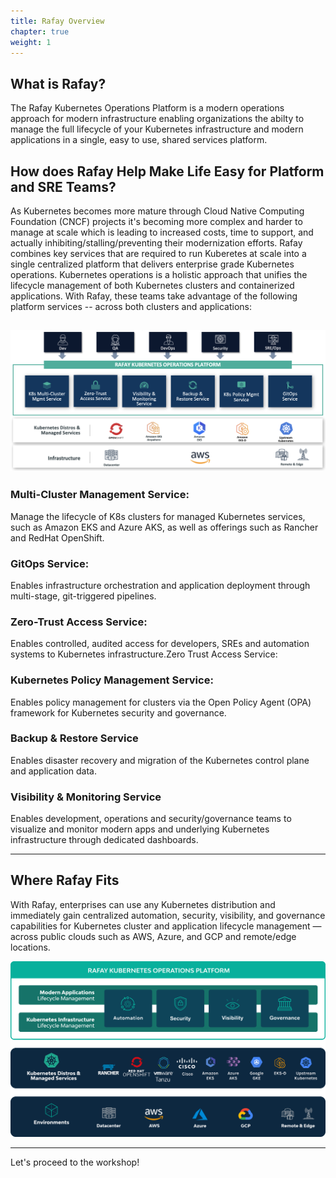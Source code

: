 ```yaml
---
title: Rafay Overview 
chapter: true
weight: 1
---
```



## What is Rafay?

The Rafay Kubernetes Operations Platform is a modern operations approach for modern infrastructure enabling organizations the abilty to manage the full lifecycle of your Kubernetes infrastructure and modern applications in a single, easy to use, shared services platform.

## How does Rafay Help Make Life Easy for Platform and SRE Teams?
As Kubernetes becomes more mature through Cloud Native Computing Foundation (CNCF) projects it's becoming more complex and harder to manage at scale which is leading to increased costs, time to support, and actually inhibiting/stalling/preventing their modernization efforts. Rafay combines key services that are required to run Kuberetes at scale into a single centralized platform that delivers enterprise grade Kubernetes operations.  Kubernetes operations is a holistic approach that unifies the lifecycle management of both Kubernetes clusters and containerized applications. With Rafay, these teams take advantage of the following platform services -- across both clusters and applications:


![Rafay Overview](images/Rafay-Services-V3.png)
---

### Multi-Cluster Management Service: 
Manage the lifecycle of K8s clusters for managed Kubernetes services, such as Amazon EKS and Azure AKS, as well as offerings such as Rancher and RedHat OpenShift.

### GitOps Service:
Enables infrastructure orchestration and application deployment through multi-stage, git-triggered pipelines.

### Zero-Trust Access Service:
Enables controlled, audited access for developers, SREs and automation systems to Kubernetes infrastructure.Zero Trust Access Service:

### Kubernetes Policy Management Service:
Enables policy management for clusters via the Open Policy Agent (OPA) framework for Kubernetes security and governance.

### Backup & Restore Service
Enables disaster recovery and migration of the Kubernetes control plane and application data.

### Visibility & Monitoring Service
Enables development, operations and security/governance teams to visualize and monitor modern apps and underlying Kubernetes infrastructure through dedicated dashboards.

---

## Where Rafay Fits

With Rafay, enterprises can use any Kubernetes distribution and immediately gain centralized automation, security, visibility, and governance capabilities for Kubernetes cluster and application lifecycle management — across public clouds such as AWS, Azure, and GCP and remote/edge locations.

![Rafay Capabilities](images/Rafay-Capabilities-Blue-2-V5.svg)

---

Let's proceed to the workshop!
